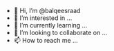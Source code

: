 - 👋 Hi, I’m @balqeesraad
- 👀 I’m interested in ...
- 🌱 I’m currently learning ...
- 💞️ I’m looking to collaborate on ...
- 📫 How to reach me ...

<!---
balqeesraad/balqeesraad is a ✨ special ✨ repository because its `README.md` (this file) appears on your GitHub profile.
You can click the Preview link to take a look at your changes.
--->
